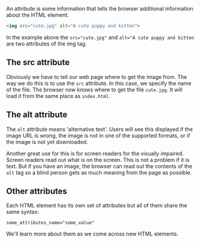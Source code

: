 An attribute is some information that tells the browser additional information about the HTML element.

```html
<img src="cute.jpg" alt="A cute puppy and kitten">
```

In the example above the `src="cute.jpg"` and `alt="A cute puppy and kitten` are two attributes of the img tag.

## The src attribute

Obviously we have to tell our web page where to get the image from. The way we do this is to use the `src` attribute. In this case, we specify the name of the file. 
The browser now knows where to get the file `cute.jpg`. It will load it from the same place as `index.html`.

## The alt attribute

The `alt` attribute means 'alternative text'. Users will see this displayed if the image URL is wrong, the image is not in one of the supported formats, or if the image is not yet downloaded.

Another great use for this is for screen readers for the visually impaired. Screen readers read out what is on the screen. This is not a problem if it is text. But if you have an image, the browser can read out the contents of the `alt` tag so a blind person gets as much meaning from the page as possible.

## Other attributes
Each HTML element has its own set of attributes but all of them share the same syntax:

```
some_attributes_name="some_value"
```

We'll learn more about them as we come across new HTML elements.